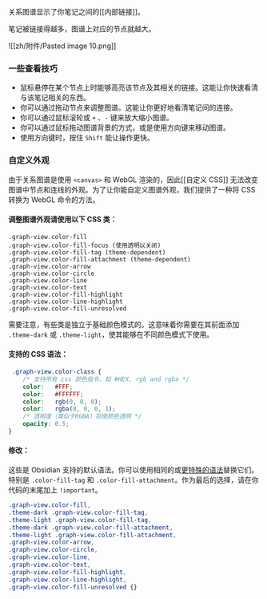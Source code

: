 关系图谱显示了你笔记之间的[[内部链接]]。

笔记被链接得越多，图谱上对应的节点就越大。

![[zh/附件/Pasted image 10.png]]

### 一些查看技巧

- 鼠标悬停在某个节点上时能够高亮该节点及其相关的链接。这能让你快速看清与该笔记相关的东西。
- 你可以通过拖动节点来调整图谱。这能让你更好地看清笔记间的连接。
- 你可以通过鼠标滚轮或 `+` 、`-` 键来放大缩小图谱。
- 你可以通过鼠标拖动图谱背景的方式，或是使用方向键来移动图谱。
- 使用方向键时，按住 `Shift` 能让操作更快。

### 自定义外观

由于关系图谱是使用 `<canvas>` 和 WebGL 渲染的，因此[[自定义 CSS]] 无法改变图谱中节点和连线的外观。为了让你能自定义图谱外观，我们提供了一种将 CSS 转换为 WebGL 命令的方法。

#### 调整图谱外观请使用以下 CSS 类：

```
.graph-view.color-fill
.graph-view.color-fill-focus (使用透明以关闭)
.graph-view.color-fill-tag (theme-dependent)
.graph-view.color-fill-attachment (theme-dependent)
.graph-view.color-arrow
.graph-view.color-circle
.graph-view.color-line
.graph-view.color-text
.graph-view.color-fill-highlight
.graph-view.color-line-highlight
.graph-view.color-fill-unresolved
```

需要注意，有些类是独立于基础颜色模式的。这意味着你需要在其前面添加 `.theme-dark` 或 `.theme-light`，使其能够在不同颜色模式下使用。

#### 支持的 CSS 语法：

```css
 .graph-view.color-class {
	/* 支持所有 css 颜色指令，如 #HEX, rgb and rgba */
	color:   #FFF;
	color:   #FFFFFF;
	color:   rgb(0, 0, 0);
	color:   rgba(0, 0, 0, 1);
	/* 透明度（类似于RGBA）将使颜色透明 */
	opacity: 0.5;
}
```

#### 修改：

这些是 Obsidian 支持的默认语法。你可以使用相同的或[更特殊的语法](https://developer.mozilla.org/en-US/docs/Web/CSS/Specificity)替换它们。特别是 `.color-fill-tag` 和 `.color-fill-attachment`。作为最后的选择，请在你代码的末尾加上 `!important`。

```css
.graph-view.color-fill,
.theme-dark .graph-view.color-fill-tag,
.theme-light .graph-view.color-fill-tag,
.theme-dark .graph-view.color-fill-attachment,
.theme-light .graph-view.color-fill-attachment,
.graph-view.color-arrow,
.graph-view.color-circle,
.graph-view.color-line,
.graph-view.color-text,
.graph-view.color-fill-highlight,
.graph-view.color-line-highlight,
.graph-view.color-fill-unresolved {}
```
